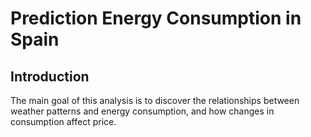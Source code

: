 # Prediction Energy Consumption in Spain

## Introduction

The main goal of this analysis is to discover the relationships between weather patterns and energy consumption, and how changes in consumption affect price. 
